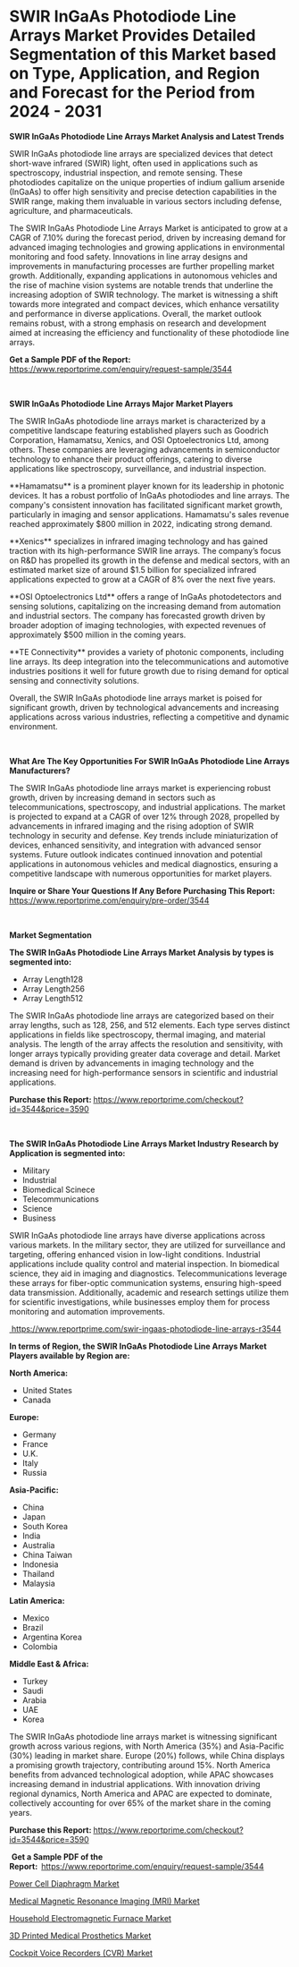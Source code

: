 <p><h1>SWIR InGaAs Photodiode Line Arrays Market Provides Detailed Segmentation of this Market based on Type, Application, and Region and Forecast for the Period from 2024 - 2031</h1></p><p><strong>SWIR InGaAs Photodiode Line Arrays Market Analysis and Latest Trends</strong></p>
<p><p>SWIR InGaAs photodiode line arrays are specialized devices that detect short-wave infrared (SWIR) light, often used in applications such as spectroscopy, industrial inspection, and remote sensing. These photodiodes capitalize on the unique properties of indium gallium arsenide (InGaAs) to offer high sensitivity and precise detection capabilities in the SWIR range, making them invaluable in various sectors including defense, agriculture, and pharmaceuticals.</p><p>The SWIR InGaAs Photodiode Line Arrays Market is anticipated to grow at a CAGR of 7.10% during the forecast period, driven by increasing demand for advanced imaging technologies and growing applications in environmental monitoring and food safety. Innovations in line array designs and improvements in manufacturing processes are further propelling market growth. Additionally, expanding applications in autonomous vehicles and the rise of machine vision systems are notable trends that underline the increasing adoption of SWIR technology. The market is witnessing a shift towards more integrated and compact devices, which enhance versatility and performance in diverse applications. Overall, the market outlook remains robust, with a strong emphasis on research and development aimed at increasing the efficiency and functionality of these photodiode line arrays.</p></p>
<p><strong>Get a Sample PDF of the Report:&nbsp;</strong> <a href="https://www.reportprime.com/enquiry/request-sample/3544?utm_campaign=1411&utm_medium=2&utm_source=Github&utm_content=ia&utm_term=10102024&utm_id=swir-ingaas-photodiode-line-arrays">https://www.reportprime.com/enquiry/request-sample/3544</a></p>
<p>&nbsp;</p>
<p><strong>SWIR InGaAs Photodiode Line Arrays Major Market Players</strong></p>
<p><p>The SWIR InGaAs photodiode line arrays market is characterized by a competitive landscape featuring established players such as Goodrich Corporation, Hamamatsu, Xenics, and OSI Optoelectronics Ltd, among others. These companies are leveraging advancements in semiconductor technology to enhance their product offerings, catering to diverse applications like spectroscopy, surveillance, and industrial inspection.</p><p>**Hamamatsu** is a prominent player known for its leadership in photonic devices. It has a robust portfolio of InGaAs photodiodes and line arrays. The company's consistent innovation has facilitated significant market growth, particularly in imaging and sensor applications. Hamamatsu's sales revenue reached approximately $800 million in 2022, indicating strong demand.</p><p>**Xenics** specializes in infrared imaging technology and has gained traction with its high-performance SWIR line arrays. The company’s focus on R&D has propelled its growth in the defense and medical sectors, with an estimated market size of around $1.5 billion for specialized infrared applications expected to grow at a CAGR of 8% over the next five years.</p><p>**OSI Optoelectronics Ltd** offers a range of InGaAs photodetectors and sensing solutions, capitalizing on the increasing demand from automation and industrial sectors. The company has forecasted growth driven by broader adoption of imaging technologies, with expected revenues of approximately $500 million in the coming years.</p><p>**TE Connectivity** provides a variety of photonic components, including line arrays. Its deep integration into the telecommunications and automotive industries positions it well for future growth due to rising demand for optical sensing and connectivity solutions.</p><p>Overall, the SWIR InGaAs photodiode line arrays market is poised for significant growth, driven by technological advancements and increasing applications across various industries, reflecting a competitive and dynamic environment.</p></p>
<p>&nbsp;</p>
<p><strong>What Are The Key Opportunities For SWIR InGaAs Photodiode Line Arrays Manufacturers?</strong></p>
<p><p>The SWIR InGaAs photodiode line arrays market is experiencing robust growth, driven by increasing demand in sectors such as telecommunications, spectroscopy, and industrial applications. The market is projected to expand at a CAGR of over 12% through 2028, propelled by advancements in infrared imaging and the rising adoption of SWIR technology in security and defense. Key trends include miniaturization of devices, enhanced sensitivity, and integration with advanced sensor systems. Future outlook indicates continued innovation and potential applications in autonomous vehicles and medical diagnostics, ensuring a competitive landscape with numerous opportunities for market players.</p></p>
<p><strong>Inquire or Share Your Questions If Any Before Purchasing This Report:</strong> <a href="https://www.reportprime.com/enquiry/pre-order/3544?utm_campaign=1411&utm_medium=2&utm_source=Github&utm_content=ia&utm_term=10102024&utm_id=swir-ingaas-photodiode-line-arrays">https://www.reportprime.com/enquiry/pre-order/3544</a></p>
<p>&nbsp;</p>
<p><strong>Market Segmentation</strong></p>
<p><strong>The SWIR InGaAs Photodiode Line Arrays Market Analysis by types is segmented into:</strong></p>
<p><ul><li>Array Length128</li><li>Array Length256</li><li>Array Length512</li></ul></p>
<p><p>The SWIR InGaAs photodiode line arrays are categorized based on their array lengths, such as 128, 256, and 512 elements. Each type serves distinct applications in fields like spectroscopy, thermal imaging, and material analysis. The length of the array affects the resolution and sensitivity, with longer arrays typically providing greater data coverage and detail. Market demand is driven by advancements in imaging technology and the increasing need for high-performance sensors in scientific and industrial applications.</p></p>
<p><strong>Purchase this Report:&nbsp;</strong><a href="https://www.reportprime.com/checkout?id=3544&price=3590&utm_campaign=1411&utm_medium=2&utm_source=Github&utm_content=ia&utm_term=10102024&utm_id=swir-ingaas-photodiode-line-arrays">https://www.reportprime.com/checkout?id=3544&price=3590</a></p>
<p>&nbsp;</p>
<p><strong>The SWIR InGaAs Photodiode Line Arrays Market Industry Research by Application is segmented into:</strong></p>
<p><ul><li>Military</li><li>Industrial</li><li>Biomedical Scinece</li><li>Telecommunications</li><li>Science</li><li>Business</li></ul></p>
<p><p>SWIR InGaAs photodiode line arrays have diverse applications across various markets. In the military sector, they are utilized for surveillance and targeting, offering enhanced vision in low-light conditions. Industrial applications include quality control and material inspection. In biomedical science, they aid in imaging and diagnostics. Telecommunications leverage these arrays for fiber-optic communication systems, ensuring high-speed data transmission. Additionally, academic and research settings utilize them for scientific investigations, while businesses employ them for process monitoring and automation improvements.</p></p>
<p><a href="https://www.reportprime.com/swir-ingaas-photodiode-line-arrays-r3544?utm_campaign=1411&utm_medium=2&utm_source=Github&utm_content=ia&utm_term=10102024&utm_id=swir-ingaas-photodiode-line-arrays">&nbsp;https://www.reportprime.com/swir-ingaas-photodiode-line-arrays-r3544</a></p>
<p><strong>In terms of Region, the SWIR InGaAs Photodiode Line Arrays Market Players available by Region are:</strong></p>
<p>
    <p> <strong> North America: </strong>
        <ul>
            <li>United States</li>
            <li>Canada</li>
        </ul>
        </p> 
    <p> <strong> Europe: </strong>
        <ul>
            <li>Germany</li>
            <li>France</li>
            <li>U.K.</li>
            <li>Italy</li>
            <li>Russia</li>
        </ul>
        </p> 
    <p> <strong> Asia-Pacific: </strong>
        <ul>
            <li>China</li>
            <li>Japan</li>
            <li>South Korea</li>
            <li>India</li>
            <li>Australia</li>
            <li>China Taiwan</li>
            <li>Indonesia</li>
            <li>Thailand</li>
            <li>Malaysia</li>
        </ul>
        </p> 
    <p> <strong> Latin America: </strong>
        <ul>
            <li>Mexico</li>
            <li>Brazil</li>
            <li>Argentina Korea</li>
            <li>Colombia</li>
        </ul>
        </p> 
    <p> <strong> Middle East & Africa: </strong>
        <ul>
            <li>Turkey</li>
            <li>Saudi</li>
            <li>Arabia</li>
            <li>UAE</li>
            <li>Korea</li>
        </ul>
    </p>
    </p>
<p><p>The SWIR InGaAs photodiode line arrays market is witnessing significant growth across various regions, with North America (35%) and Asia-Pacific (30%) leading in market share. Europe (20%) follows, while China displays a promising growth trajectory, contributing around 15%. North America benefits from advanced technological adoption, while APAC showcases increasing demand in industrial applications. With innovation driving regional dynamics, North America and APAC are expected to dominate, collectively accounting for over 65% of the market share in the coming years.</p></p>
<p><strong>Purchase this Report: </strong><a href="https://www.reportprime.com/checkout?id=3544&price=3590&utm_campaign=1411&utm_medium=2&utm_source=Github&utm_content=ia&utm_term=10102024&utm_id=swir-ingaas-photodiode-line-arrays">https://www.reportprime.com/checkout?id=3544&price=3590</a></p>
<p>&nbsp;<strong>Get a Sample PDF of the Report:&nbsp;&nbsp;</strong><a href="https://www.reportprime.com/enquiry/request-sample/3544?utm_campaign=1411&utm_medium=2&utm_source=Github&utm_content=ia&utm_term=10102024&utm_id=swir-ingaas-photodiode-line-arrays">https://www.reportprime.com/enquiry/request-sample/3544</a></p>
<p><strong></strong></p>
<p><p><a href="https://www.linkedin.com/pulse/navigating-power-cell-diaphragm-market-expert-analysis-5p8we?utm_campaign=1411&utm_medium=2&utm_source=Github&utm_content=ia&utm_term=10102024&utm_id=swir-ingaas-photodiode-line-arrays">Power Cell Diaphragm Market</a></p><p><a href="https://www.linkedin.com/pulse/medical-magnetic-resonance-imaging-mri-market-research-leske?utm_campaign=1411&utm_medium=2&utm_source=Github&utm_content=ia&utm_term=10102024&utm_id=swir-ingaas-photodiode-line-arrays">Medical Magnetic Resonance Imaging (MRI) Market</a></p><p><a href="https://www.linkedin.com/pulse/future-innovation-global-household-electromagnetic-furnace-4t9je?utm_campaign=1411&utm_medium=2&utm_source=Github&utm_content=ia&utm_term=10102024&utm_id=swir-ingaas-photodiode-line-arrays">Household Electromagnetic Furnace Market</a></p><p><a href="https://www.linkedin.com/pulse/global-3d-printed-medical-prosthetics-market-trends-innovations-k1m5c?utm_campaign=1411&utm_medium=2&utm_source=Github&utm_content=ia&utm_term=10102024&utm_id=swir-ingaas-photodiode-line-arrays">3D Printed Medical Prosthetics Market</a></p><p><a href="https://www.linkedin.com/pulse/cockpit-voice-recorders-cvr-industry-insights-report-analyzing-ay1tc?utm_campaign=1411&utm_medium=2&utm_source=Github&utm_content=ia&utm_term=10102024&utm_id=swir-ingaas-photodiode-line-arrays">Cockpit Voice Recorders (CVR) Market</a></p></p>